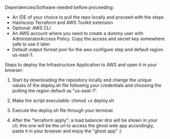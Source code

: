 Dependencies/Software needed before proceeding:
- An IDE of your choice to pull the repo locally and proceed with the steps
- Hashicorp Terraform and AWS Toolkit extension
- Optional: AWS CLI
- An AWS account where you need to create a dummy user with AdministratorAccess Policy. Copy the access and secret key somewhere safe to use it later.
- Default output format json for the aws configure step and default region us-east-1.


Steps to deploy the Infrastructure Application to AWS and open it in your browser: 
1. Start by downloading the repository locally and change the unique values of the deploy.sh file following your credentials and choosing the putting the region default as "us-east-1".
   
2. Make the script executable: chmod +x deploy.sh

3. Execute the deploy.sh file through your terminal.

4. After the "terraform apply"; a load balancer dns will be shown in your cli; this one will be the url to access the ghost web app accordingly, paste it in your browser and enjoy the "ghost app" :)
